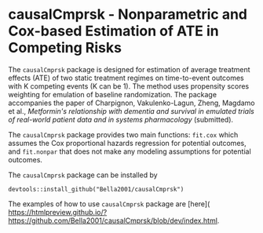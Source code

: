 # causalCmprsk - Nonparametric and Cox-based Estimation of ATE in Competing Risks

The `causalCmprsk` package is designed for estimation of average treatment effects (ATE) of two static treatment regimes on time-to-event outcomes with K competing events (K can be 1). The method uses propensity scores weighting for emulation of baseline randomization. The package accompanies the paper of Charpignon, Vakulenko-Lagun, Zheng, Magdamo et al., *Metformin's relationship with dementia and survival in emulated trials of real-world patient data and in systems pharmacology* (submitted).

The `causalCmprsk` package provides two main functions: `fit.cox` which assumes the Cox proportional hazards regression for potential outcomes, and `fit.nonpar` that does not make any modeling assumptions for potential outcomes. 

The  `causalCmprsk` package can be installed by
```{r}
devtools::install_github("Bella2001/causalCmprsk")
```
The examples of how to use `causalCmprsk` package are [here]( https://htmlpreview.github.io/?https://github.com/Bella2001/causalCmprsk/blob/dev/index.html.
 
 
 
